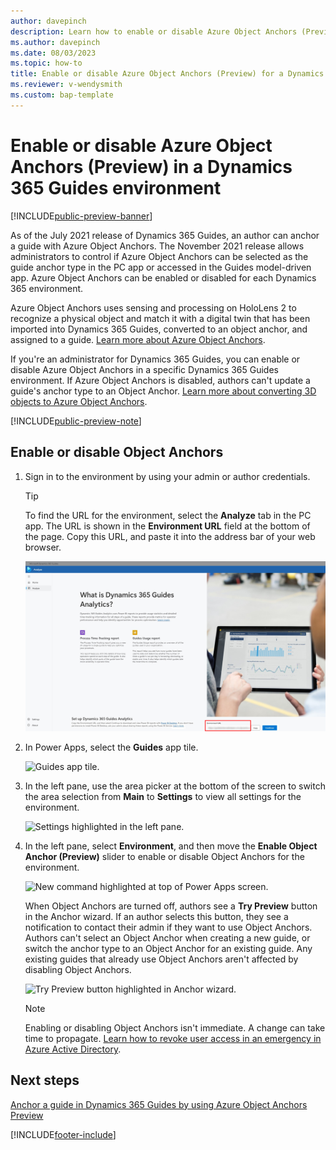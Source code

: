 ```yaml
---
author: davepinch
description: Learn how to enable or disable Azure Object Anchors (Preview) in a Dynamics 365 Guides environment 
ms.author: davepinch
ms.date: 08/03/2023
ms.topic: how-to
title: Enable or disable Azure Object Anchors (Preview) for a Dynamics 365 Guides environment
ms.reviewer: v-wendysmith
ms.custom: bap-template
---
```


# Enable or disable Azure Object Anchors (Preview) in a Dynamics 365 Guides environment

[!INCLUDE[public-preview-banner](../includes/public-preview-banner.md)]

As of the July 2021 release of Dynamics 365 Guides, an author can anchor a guide with Azure Object Anchors. The November 2021 release allows administrators to control if Azure Object Anchors can be selected as the guide anchor type in the PC app or accessed in the Guides model-driven app.  Azure Object Anchors can be enabled or disabled for each Dynamics 365 environment.

Azure Object Anchors uses sensing and processing on HoloLens 2 to recognize a physical object and match it with a digital twin that has been imported into Dynamics 365 Guides, converted to an object anchor, and assigned to a guide. [Learn more about Azure Object Anchors](/dynamics365/mixed-reality/guides/pc-app-anchor-azure-object).

If you're an administrator for Dynamics 365 Guides, you can enable or disable Azure Object Anchors in a specific Dynamics 365 Guides environment. If Azure Object Anchors is disabled, authors can't update a guide's anchor type to an Object Anchor. [Learn more about converting 3D objects to Azure Object Anchors](/dynamics365/mixed-reality/guides/pc-app-anchor-azure-object#convert-the-file-in-the-guides-model-driven-app).

[!INCLUDE[public-preview-note](../includes/public-preview-note.md)]

## Enable or disable Object Anchors

1. Sign in to the environment by using your admin or author credentials.

    > [!TIP]
    > To find the URL for the environment, select the **Analyze** tab in the PC app. The URL is shown in the **Environment URL** field at the bottom of the page. Copy this URL, and paste it into the address bar of your web browser.
    >
    > ![Environment URL field.](media/environment-URL.png "Environment URL field")

1. In Power Apps, select the **Guides** app tile.

    ![Guides app tile.](media/guides-app-tile.PNG "Guides app tile")

1. In the left pane, use the area picker at the bottom of the screen to switch the area selection from **Main** to **Settings** to view all settings for the environment.

    ![Settings highlighted in the left pane.](media/Admin-EnableCalling01__Background-GuidesMDA-AreaPicker-Settings.png "Settings highlighted in left pane")

1. In the left pane, select **Environment**, and then move the **Enable Object Anchor (Preview)** slider to enable or disable Object Anchors for the environment.

    ![New command highlighted at top of Power Apps screen.](media/Admin-EnableCalling02__Background-GuidesMDA-AreaSettings-Environment.png "New command highlighted at top of Power Apps screen")

    When Object Anchors are turned off, authors see a **Try Preview** button in the Anchor wizard. If an author selects this button, they see a notification to contact their admin if they want to use Object Anchors. Authors can't select an Object Anchor when creating a new guide, or switch the anchor type to an Object Anchor for an existing guide. Any existing guides that already use Object Anchors aren't affected by disabling Object Anchors.

    ![Try Preview button highlighted in Anchor wizard.](media/anchor-wizard-try-preview.jpg "Try Preview button highlighted in Anchor wizard")

    > [!NOTE]
    > Enabling or disabling Object Anchors isn't immediate. A change can take time to propagate. [Learn how to revoke user access in an emergency in Azure Active Directory](/azure/active-directory/enterprise-users/users-revoke-access).

## Next steps

[Anchor a guide in Dynamics 365 Guides by using Azure Object Anchors Preview](pc-app-anchor-azure-object.md)

[!INCLUDE[footer-include](../includes/footer-banner.md)]
